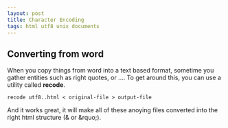 ```yaml
---
layout: post
title: Character Encoding
tags: html utf8 unix documents
---
```


## Converting from word

When you copy things from word into a text based format, sometime you gather entities such as right quotes, or .... To get around this, you can use a utility called **recode**.

    recode utf8..html < original-file > output-file

And it works great, it will make all of these anoying files converted into the right html structure (&amp; or &rquo;).
